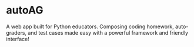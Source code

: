 # autoAG
A web app built for Python educators. Composing coding homework, auto-graders, and test cases made easy with a powerful framework and friendly interface!
